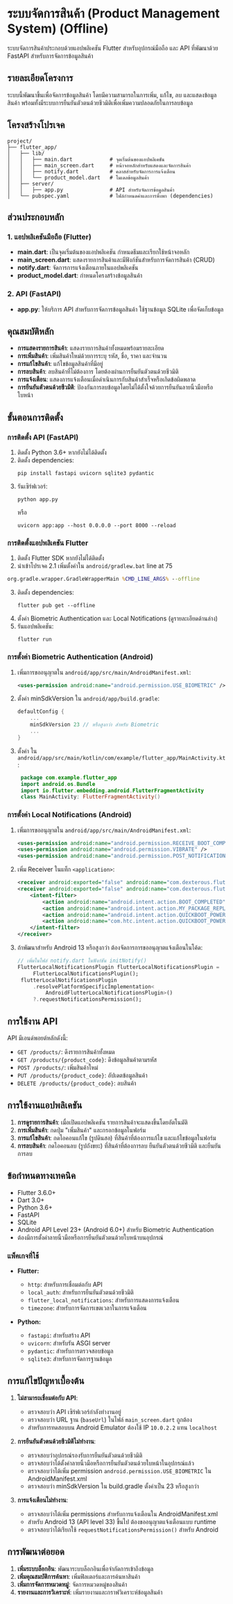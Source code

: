 # ระบบจัดการสินค้า (Product Management System) (Offline)

ระบบจัดการสินค้าประกอบด้วยแอปพลิเคชัน Flutter สำหรับอุปกรณ์มือถือ และ API ที่พัฒนาด้วย FastAPI สำหรับการจัดการข้อมูลสินค้า

## รายละเอียดโครงการ

ระบบนี้พัฒนาขึ้นเพื่อจัดการข้อมูลสินค้า โดยมีความสามารถในการเพิ่ม, แก้ไข, ลบ และแสดงข้อมูลสินค้า พร้อมทั้งมีระบบการยืนยันตัวตนด้วยชีวมิติเพื่อเพิ่มความปลอดภัยในการลบข้อมูล

## โครงสร้างโปรเจค

```
project/
├── flutter_app/
│   ├── lib/
│   │   ├── main.dart            # จุดเริ่มต้นของแอปพลิเคชัน
│   │   ├── main_screen.dart     # หน้าจอหลักสำหรับแสดงและจัดการสินค้า
│   │   ├── notify.dart          # คลาสสำหรับจัดการการแจ้งเตือน
│   │   └── product_model.dart   # โมเดลข้อมูลสินค้า
│   ├── server/
│   │   ├── app.py               # API สำหรับจัดการข้อมูลสินค้า
│   └── pubspec.yaml             # ไฟล์กำหนดค่าและการพึ่งพา (dependencies)
```

## ส่วนประกอบหลัก

### 1. แอปพลิเคชันมือถือ (Flutter)

- **main.dart**: เป็นจุดเริ่มต้นของแอปพลิเคชัน กำหนดธีมและเรียกใช้หน้าจอหลัก
- **main_screen.dart**: แสดงรายการสินค้าและมีฟังก์ชันสำหรับการจัดการสินค้า (CRUD)
- **notify.dart**: จัดการการแจ้งเตือนภายในแอปพลิเคชัน
- **product_model.dart**: กำหนดโครงสร้างข้อมูลสินค้า

### 2. API (FastAPI)

- **app.py**: ให้บริการ API สำหรับการจัดการข้อมูลสินค้า ใช้ฐานข้อมูล SQLite เพื่อจัดเก็บข้อมูล

## คุณสมบัติหลัก

- **การแสดงรายการสินค้า**: แสดงรายการสินค้าทั้งหมดพร้อมรายละเอียด
- **การเพิ่มสินค้า**: เพิ่มสินค้าใหม่ด้วยการระบุ รหัส, ชื่อ, ราคา และจำนวน
- **การแก้ไขสินค้า**: แก้ไขข้อมูลสินค้าที่มีอยู่
- **การลบสินค้า**: ลบสินค้าที่ไม่ต้องการ โดยต้องผ่านการยืนยันตัวตนด้วยชีวมิติ
- **การแจ้งเตือน**: แสดงการแจ้งเตือนเมื่อดำเนินการกับสินค้าสำเร็จหรือเกิดข้อผิดพลาด
- **การยืนยันตัวตนด้วยชีวมิติ**: ป้องกันการลบข้อมูลโดยไม่ได้ตั้งใจด้วยการยืนยันลายนิ้วมือหรือใบหน้า

## ขั้นตอนการติดตั้ง

### การติดตั้ง API (FastAPI)

1. ติดตั้ง Python 3.6+ หากยังไม่ได้ติดตั้ง
2. ติดตั้ง dependencies:
   ```
   pip install fastapi uvicorn sqlite3 pydantic
   ```
3. รันเซิร์ฟเวอร์:
   ```
   python app.py
   ```
   หรือ
   ```
   uvicorn app:app --host 0.0.0.0 --port 8000 --reload
   ```

### การติดตั้งแอปพลิเคชัน Flutter

1. ติดตั้ง Flutter SDK หากยังไม่ได้ติดตั้ง
2. นำเข้าโปรเจค
  2.1 เพิ่มตั้งค่าใน `android/gradlew.bat` line at 75
  ```bat
  org.gradle.wrapper.GradleWrapperMain %CMD_LINE_ARGS% --offline
  ```
3. ติดตั้ง dependencies:
   ```
   flutter pub get --offline
   ```
4. ตั้งค่า Biometric Authentication และ Local Notifications (ดูรายละเอียดด้านล่าง)
5. รันแอปพลิเคชัน:
   ```
   flutter run
   ```

### การตั้งค่า Biometric Authentication (Android)

1. เพิ่มการขออนุญาตใน `android/app/src/main/AndroidManifest.xml`:
   ```xml
   <uses-permission android:name="android.permission.USE_BIOMETRIC" />
   ```

2. ตั้งค่า minSdkVersion ใน `android/app/build.gradle`:
   ```gradle
   defaultConfig {
       ...
       minSdkVersion 23 // หรือสูงกว่า สำหรับ Biometric
       ...
   }
   ```

3. ตั้งค่า ใน `android/app/src/main/kotlin/com/example/flutter_app/MainActivity.kt`:
   ```kotlin
    package com.example.flutter_app
    import android.os.Bundle
    import io.flutter.embedding.android.FlutterFragmentActivity
    class MainActivity: FlutterFragmentActivity()
   ```

### การตั้งค่า Local Notifications (Android)

1. เพิ่มการขออนุญาตใน `android/app/src/main/AndroidManifest.xml`:
   ```xml
   <uses-permission android:name="android.permission.RECEIVE_BOOT_COMPLETED"/>
   <uses-permission android:name="android.permission.VIBRATE" />
   <uses-permission android:name="android.permission.POST_NOTIFICATIONS" />
   ```

2. เพิ่ม Receiver ในแท็ก `<application>`:
   ```xml
   <receiver android:exported="false" android:name="com.dexterous.flutterlocalnotifications.ScheduledNotificationReceiver" />
   <receiver android:exported="false" android:name="com.dexterous.flutterlocalnotifications.ScheduledNotificationBootReceiver">
       <intent-filter>
           <action android:name="android.intent.action.BOOT_COMPLETED"/>
           <action android:name="android.intent.action.MY_PACKAGE_REPLACED"/>
           <action android:name="android.intent.action.QUICKBOOT_POWERON" />
           <action android:name="com.htc.intent.action.QUICKBOOT_POWERON"/>
       </intent-filter>
   </receiver>
   ```

3. ถ้าพัฒนาสำหรับ Android 13 หรือสูงกว่า ต้องจัดการการขออนุญาตแจ้งเตือนในโค้ด:
   ```dart
   // เพิ่มในไฟล์ notify.dart ในฟังก์ชัน initNotify()
   FlutterLocalNotificationsPlugin flutterLocalNotificationsPlugin =
        FlutterLocalNotificationsPlugin();
    flutterLocalNotificationsPlugin
        .resolvePlatformSpecificImplementation<
            AndroidFlutterLocalNotificationsPlugin>()
        ?.requestNotificationsPermission();
   ```

## การใช้งาน API

API มีเอนด์พอยต์หลักดังนี้:

- `GET /products/`: ดึงรายการสินค้าทั้งหมด
- `GET /products/{product_code}`: ดึงข้อมูลสินค้าตามรหัส
- `POST /products/`: เพิ่มสินค้าใหม่
- `PUT /products/{product_code}`: อัปเดตข้อมูลสินค้า
- `DELETE /products/{product_code}`: ลบสินค้า

## การใช้งานแอปพลิเคชัน

1. **การดูรายการสินค้า**: เมื่อเปิดแอปพลิเคชัน รายการสินค้าจะแสดงขึ้นโดยอัตโนมัติ
2. **การเพิ่มสินค้า**: กดปุ่ม "เพิ่มสินค้า" และกรอกข้อมูลในฟอร์ม
3. **การแก้ไขสินค้า**: กดไอคอนแก้ไข (รูปดินสอ) ที่สินค้าที่ต้องการแก้ไข และแก้ไขข้อมูลในฟอร์ม
4. **การลบสินค้า**: กดไอคอนลบ (รูปถังขยะ) ที่สินค้าที่ต้องการลบ ยืนยันตัวตนด้วยชีวมิติ และยืนยันการลบ

## ข้อกำหนดทางเทคนิค

- Flutter 3.6.0+
- Dart 3.0+
- Python 3.6+
- FastAPI
- SQLite
- Android API Level 23+ (Android 6.0+) สำหรับ Biometric Authentication
- ต้องมีการตั้งค่าลายนิ้วมือหรือการยืนยันตัวตนด้วยใบหน้าบนอุปกรณ์

### แพ็คเกจที่ใช้
- **Flutter:**
  - `http`: สำหรับการเชื่อมต่อกับ API
  - `local_auth`: สำหรับการยืนยันตัวตนด้วยชีวมิติ
  - `flutter_local_notifications`: สำหรับการแสดงการแจ้งเตือน
  - `timezone`: สำหรับการจัดการเขตเวลาในการแจ้งเตือน

- **Python:**
  - `fastapi`: สำหรับสร้าง API
  - `uvicorn`: สำหรับรัน ASGI server
  - `pydantic`: สำหรับการตรวจสอบข้อมูล
  - `sqlite3`: สำหรับการจัดการฐานข้อมูล

## การแก้ไขปัญหาเบื้องต้น

1. **ไม่สามารถเชื่อมต่อกับ API**:
   - ตรวจสอบว่า API เซิร์ฟเวอร์กำลังทำงานอยู่
   - ตรวจสอบว่า URL ฐาน (`baseUrl`) ในไฟล์ `main_screen.dart` ถูกต้อง
   - สำหรับการทดสอบบน Android Emulator ต้องใช้ IP `10.0.2.2` แทน `localhost`

2. **การยืนยันตัวตนด้วยชีวมิติไม่ทำงาน**:
   - ตรวจสอบว่าอุปกรณ์รองรับการยืนยันตัวตนด้วยชีวมิติ
   - ตรวจสอบว่าได้ตั้งค่าลายนิ้วมือหรือการยืนยันตัวตนด้วยใบหน้าในอุปกรณ์แล้ว
   - ตรวจสอบว่าได้เพิ่ม permission `android.permission.USE_BIOMETRIC` ใน AndroidManifest.xml
   - ตรวจสอบว่า minSdkVersion ใน build.gradle ตั้งค่าเป็น 23 หรือสูงกว่า

3. **การแจ้งเตือนไม่ทำงาน**:
   - ตรวจสอบว่าได้เพิ่ม permissions สำหรับการแจ้งเตือนใน AndroidManifest.xml
   - สำหรับ Android 13 (API level 33) ขึ้นไป ต้องขออนุญาตแจ้งเตือนแบบ runtime
   - ตรวจสอบว่าได้เรียกใช้ `requestNotificationsPermission()` สำหรับ Android

## การพัฒนาต่อยอด

1. **เพิ่มระบบล็อกอิน**: พัฒนาระบบล็อกอินเพื่อจำกัดการเข้าถึงข้อมูล
2. **เพิ่มคุณสมบัติการค้นหา**: เพิ่มฟิลเตอร์และการค้นหาสินค้า
3. **เพิ่มการจัดการหมวดหมู่**: จัดการหมวดหมู่ของสินค้า
4. **รายงานและการวิเคราะห์**: เพิ่มรายงานและกราฟวิเคราะห์ข้อมูลสินค้า
